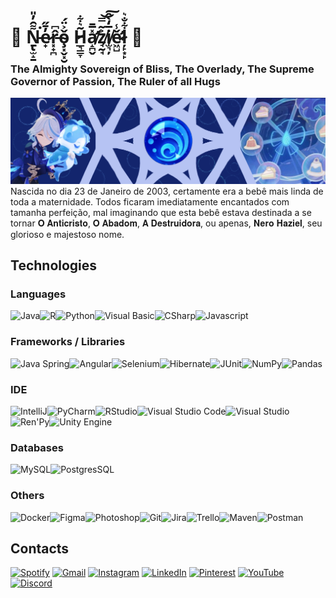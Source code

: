 # 🖤 Ṉ̵̢̫̝̱͌̑̓̎͘e̷̟̓̄̋r̵͓̟̪̂͆ǒ̴̧͓̬͓̮͐̈́  H̷̲͉͇̞͂͛͋a̸̛̝̪̬̽̅̄z̸̘̰̘͐͂̿͝͠i̸̫͉̦̅̒̀̂ě̷̛͖̺̾ļ̷̙͙̙͋̐͛ 🖤

### The Almighty Sovereign of Bliss, The Overlady, The Supreme Governor of Passion, The Ruler of all Hugs 
<img src="FurinaGithub.png" />
Nascida no dia 23 de Janeiro de 2003, certamente era a bebê mais linda de toda a maternidade. Todos ficaram imediatamente encantados com tamanha perfeição, mal imaginando que esta bebê estava destinada a se tornar 𝐎 𝐀𝐧𝐭𝐢𝐜𝐫𝐢𝐬𝐭𝐨, 𝐎 𝐀𝐛𝐚𝐝𝐨𝐦, 𝐀 𝐃𝐞𝐬𝐭𝐫𝐮𝐢𝐝𝐨𝐫𝐚, ou apenas, 𝐍𝐞𝐫𝐨 𝐇𝐚𝐳𝐢𝐞𝐥, seu glorioso e majestoso nome.

## Technologies
### Languages
<img src="https://cdn.jsdelivr.net/gh/devicons/devicon@latest/icons/java/java-original.svg" alt="Java" width="7.5%"/><img src="https://cdn.jsdelivr.net/gh/devicons/devicon@latest/icons/r/r-original.svg" alt="R" width="7.5%"/><img src="https://cdn.jsdelivr.net/gh/devicons/devicon@latest/icons/python/python-original.svg" alt="Python" width="7.5%"/><img src="https://cdn.jsdelivr.net/gh/devicons/devicon@latest/icons/visualbasic/visualbasic-original.svg" alt="Visual Basic" width="7.5%"/><img src="https://cdn.jsdelivr.net/gh/devicons/devicon@latest/icons/csharp/csharp-original.svg" alt="CSharp" width="7.5%"/><img src="https://cdn.jsdelivr.net/gh/devicons/devicon@latest/icons/javascript/javascript-original.svg" alt="Javascript" width="7.5%"/>

### Frameworks / Libraries
<img src="https://cdn.jsdelivr.net/gh/devicons/devicon@latest/icons/spring/spring-original.svg" alt="Java Spring" width="7.5%" /><img src="https://cdn.jsdelivr.net/gh/devicons/devicon@latest/icons/angular/angular-original.svg" alt="Angular" width="7.5%"/><img src="https://cdn.jsdelivr.net/gh/devicons/devicon@latest/icons/selenium/selenium-original.svg" alt="Selenium" width="7.5%" /><img src="https://cdn.jsdelivr.net/gh/devicons/devicon@latest/icons/hibernate/hibernate-original.svg" alt="Hibernate" width="7.5%" /><img src="https://cdn.jsdelivr.net/gh/devicons/devicon@latest/icons/junit/junit-original-wordmark.svg" width="7.5%" alt="JUnit" /><img src="https://cdn.jsdelivr.net/gh/devicons/devicon@latest/icons/numpy/numpy-original.svg" alt="NumPy" width="7.5%" /><img src="https://cdn.jsdelivr.net/gh/devicons/devicon@latest/icons/pandas/pandas-original.svg" alt="Pandas" width="7.5%" />

### IDE
<img src="https://cdn.jsdelivr.net/gh/devicons/devicon@latest/icons/intellij/intellij-original.svg" alt="IntelliJ" width="7.5%" /><img src="https://cdn.jsdelivr.net/gh/devicons/devicon@latest/icons/pycharm/pycharm-original.svg" alt="PyCharm" width="7.5%" /><img src="https://cdn.jsdelivr.net/gh/devicons/devicon@latest/icons/rstudio/rstudio-original.svg" alt="RStudio" width="7.5%" /><img src="https://cdn.jsdelivr.net/gh/devicons/devicon@latest/icons/vscode/vscode-original.svg" alt="Visual Studio Code" width="7.5%" /><img src="https://cdn.jsdelivr.net/gh/devicons/devicon@latest/icons/visualstudio/visualstudio-original.svg" alt="Visual Studio" width="7.5%" /><img src="https://cdn.jsdelivr.net/gh/devicons/devicon@latest/icons/renpy/renpy-original.svg" alt="Ren'Py" width="7.5%" /><img src="https://cdn.jsdelivr.net/gh/devicons/devicon@latest/icons/unity/unity-original.svg" alt="Unity Engine" width="7.5%" />        
          

### Databases
<img src="https://cdn.jsdelivr.net/gh/devicons/devicon@latest/icons/mysql/mysql-original.svg" alt="MySQL" width="7.5%" /><img src="https://cdn.jsdelivr.net/gh/devicons/devicon@latest/icons/postgresql/postgresql-original.svg" alt="PostgresSQL" width="7.5%" />
          

### Others
<img src="https://cdn.jsdelivr.net/gh/devicons/devicon@latest/icons/docker/docker-original.svg" alt="Docker" width="7.5%"/><img src="https://cdn.jsdelivr.net/gh/devicons/devicon@latest/icons/figma/figma-original.svg" alt="Figma" width="7.5%" /><img src="https://cdn.jsdelivr.net/gh/devicons/devicon@latest/icons/photoshop/photoshop-original.svg" alt="Photoshop" width="7.5%" /><img src="https://cdn.jsdelivr.net/gh/devicons/devicon@latest/icons/git/git-original.svg" alt="Git" width="7.5%" /><img src="https://cdn.jsdelivr.net/gh/devicons/devicon@latest/icons/jira/jira-original.svg" alt="Jira" width="7.5%" /><img src="https://cdn.jsdelivr.net/gh/devicons/devicon@latest/icons/trello/trello-original.svg" alt="Trello" width="7.5%" /><img src="https://cdn.jsdelivr.net/gh/devicons/devicon@latest/icons/maven/maven-original.svg" alt="Maven" width="7.5%" /><img src="https://cdn.jsdelivr.net/gh/devicons/devicon@latest/icons/postman/postman-original.svg" alt="Postman" width="7.5%" />

## Contacts

<a href="https://open.spotify.com/user/rnmdyh1dne48gnanz7zumaqq6?si=6722f1ba6eba4722" target="_blank" >![Spotify](https://img.shields.io/badge/Spotify-1ED760?style=for-the-badge&logo=spotify&logoColor=white)</a>
<a href="HazielNero@gmail.com" target="_blank">![Gmail](https://img.shields.io/badge/Gmail-D14836?style=for-the-badge&logo=gmail&logoColor=white)</a>
<a href="https://www.instagram.com/ndarlingmoon/" target="_blank">![Instagram](https://img.shields.io/badge/Instagram-%23E4405F.svg?style=for-the-badge&logo=Instagram&logoColor=white)</a>
<a href="https://www.linkedin.com/in/nerohaziel/" target="_blank">![LinkedIn](https://img.shields.io/badge/linkedin-%230077B5.svg?style=for-the-badge&logo=linkedin&logoColor=white)</a>
<a href="https://br.pinterest.com/NDarlingMoon/" target="_blank">![Pinterest](https://img.shields.io/badge/Pinterest-%23E60023.svg?style=for-the-badge&logo=Pinterest&logoColor=white)</a>
<a href="https://www.youtube.com/@NDarlingMoon" target="_blank">![YouTube](https://img.shields.io/badge/YouTube-%23FF0000.svg?style=for-the-badge&logo=YouTube&logoColor=white)</a>
<a href="https://discord.gg/pEgEPVcZmj" target="_blank">![Discord](https://img.shields.io/badge/Discord-%235865F2.svg?style=for-the-badge&logo=discord&logoColor=white)</a>
